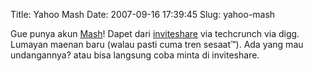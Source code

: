 Title: Yahoo Mash
Date: 2007-09-16 17:39:45
Slug: yahoo-mash

Gue punya akun <a href="http://mash.yahoo.com">Mash</a>! Dapet dari <a href="http://www.inviteshare.com/site.php?id=50">inviteshare</a> via techcrunch via digg. Lumayan maenan baru (walau pasti cuma tren sesaat&trade;). Ada yang mau undangannya? atau bisa langsung coba minta di inviteshare.
